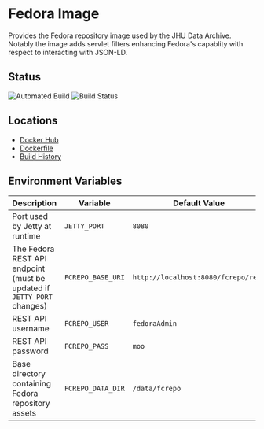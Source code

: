 # Fedora Image

Provides the Fedora repository image used by the JHU Data Archive.  Notably the image adds servlet filters enhancing Fedora's capablity with respect to interacting with JSON-LD.

## Status
![Automated Build](https://img.shields.io/docker/cloud/automated/jhuda/fcrepo) ![Build Status](https://img.shields.io/docker/cloud/build/jhuda/fcrepo)

## Locations
* [Docker Hub](https://hub.docker.com/r/jhuda/fcrepo/tags) 
* [Dockerfile](Dockerfile)
* [Build History](https://hub.docker.com/r/jhuda/fcrepo/builds)

## Environment Variables

|Description|Variable|Default Value| 
|---|---|---|   
|Port used by Jetty at runtime|`JETTY_PORT`|`8080`|
|The Fedora REST API endpoint (must be updated if `JETTY_PORT` changes)| `FCREPO_BASE_URI`|`http://localhost:8080/fcrepo/rest`|
|REST API username|`FCREPO_USER`|`fedoraAdmin`|
|REST API password|`FCREPO_PASS`|`moo`|
|Base directory containing Fedora repository assets|`FCREPO_DATA_DIR`|`/data/fcrepo`|
